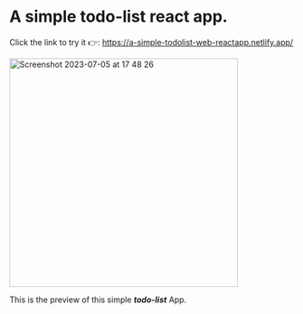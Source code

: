 # A simple todo-list react app.

Click the link to try it 👉: https://a-simple-todolist-web-reactapp.netlify.app/

<img width="404" alt="Screenshot 2023-07-05 at 17 48 26" src="https://github.com/Fanpeng-L/simple-todo-list-reactApp/assets/90544605/52a05c84-64c6-41bc-952a-f6089d9a0b40">

This is the preview of this simple _**todo-list**_ App. 
